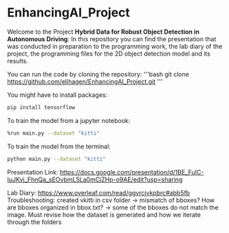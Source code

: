 # EnhancingAI_Project

Welcome to the Project **Hybrid Data for Robust Object Detection in Autonomous Driving**: 
In this repository you can find the presentation that was conducted in preparation to the programming work, the lab diary of the project, the programming files for the 2D object detection model and its results. 

You can run the code by cloning the repository: 
'''bash
git clone https://github.com/elihagen/EnhancingAI_Project.git
'''

You might have to install packages: 
```bash
pip install tensorflow
```

To train the model from a jupyter notebook: 
```bash
%run main.py --dataset "kitti"
```

To train the model from the terminal: 
```bash
python main.py --dataset "kitti"
```

Presentation Link: https://docs.google.com/presentation/d/1BE_FuIC-IuJKvj_FhnQa_sEOvbmL5La0mCjZHp-o9AE/edit?usp=sharing

Lab Diary: https://www.overleaf.com/read/ggvrcjvkpbrc#abb5fb
Troubleshooting: 
created vkitti in csv folder -> mismatch of bboxes? How are bboxes organized in bbox.txt? -> some of the bboxes do not match the image. Must revise how the dataset is generated and how we iterate through the folders
